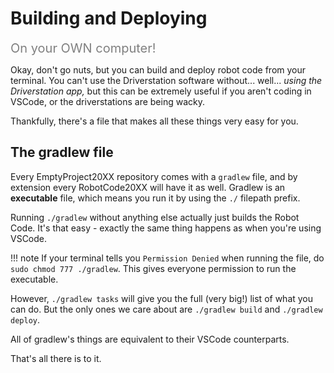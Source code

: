<style>sub{color:gray;}</style>
<style>green{color:#006600;}</style>
<style>red{color:#660000;}</style>
<style>big{font-size:20px;}</style>

# Building and Deploying
<sub><big> On your OWN computer! </big></sub>

Okay, don't go nuts, but you can build and deploy robot code from your terminal. You can't use the Driverstation software without... well... *using the Driverstation app,* but this can be extremely useful if you aren't coding in VSCode, or the driverstations are being wacky.

Thankfully, there's a file that makes all these things very easy for you.

## The gradlew file

Every EmptyProject20XX repository comes with a `gradlew` file, and by extension every RobotCode20XX will have it as well. Gradlew is an __executable__ file, which means you run it by using the `./` filepath prefix.

Running `./gradlew` without anything else actually just builds the Robot Code. It's that easy - exactly the same thing happens as when you're using VSCode.

!!! note
	If your terminal tells you `Permission Denied` when running the file, do `sudo chmod 777 ./gradlew`. This gives everyone permission to run the executable.

However, `./gradlew tasks` will give you the full (very big!) list of what you can do. But the only ones we care about are `./gradlew build` and `./gradlew deploy`. 

All of gradlew's things are equivalent to their VSCode counterparts. 

That's all there is to it.